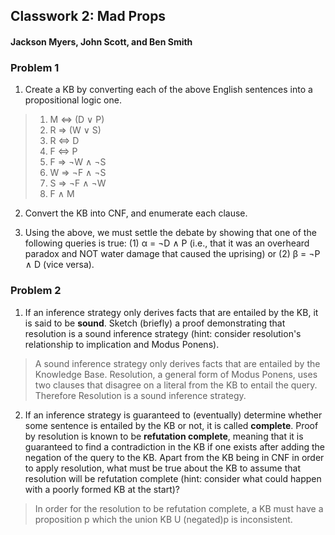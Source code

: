 ##  Classwork 2: Mad Props
####  Jackson Myers, John Scott, and Ben Smith


###  Problem 1
1.  Create a KB by converting each of the above English sentences into a propositional logic one.

>  1.  M ⇔ (D ∨ P)
>  2.  R ⇒ (W ∨ S)
>  3.  R ⇔ D
>  4.  F ⇔ P
>  5.  F ⇒ ¬W ∧ ¬S
>  6.  W ⇒ ¬F ∧ ¬S
>  7.  S ⇒ ¬F ∧ ¬W
>  8.  F ∧ M

2.  Convert the KB into CNF, and enumerate each clause.

>  

3.  Using the above, we must settle the debate by showing that one of the following queries is true: (1) α = ¬D ∧ P (i.e., that it was an overheard paradox and NOT water damage that caused the uprising) or (2) β = ¬P ∧ D (vice versa).

>  


###  Problem 2
1.  If an inference strategy only derives facts that are entailed by the KB, it is said to be __sound__. Sketch (briefly) a proof demonstrating that resolution is a sound inference strategy (hint: consider resolution's relationship to implication and Modus Ponens).

>  A sound inference strategy only derives facts that are entailed by the Knowledge Base. Resolution, a general form of Modus Ponens, uses two clauses that disagree on a literal from the KB to entail the query. Therefore Resolution is a sound inference strategy.

2.  If an inference strategy is guaranteed to (eventually) determine whether some sentence is entailed by the KB or not, it is called __complete__. Proof by resolution is known to be __refutation complete__, meaning that it is guaranteed to find a contradiction in the KB if one exists after adding the negation of the query to the KB. Apart from the KB being in CNF in order to apply resolution, what must be true about the KB to assume that resolution will be refutation complete (hint: consider what could happen with a poorly formed KB at the start)?

> In order for the resolution to be refutation complete, a KB must have a proposition p which the union KB U (negated)p is inconsistent.

